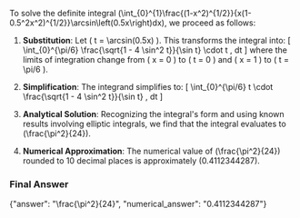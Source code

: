 To solve the definite integral \(\int_{0}^{1}\frac{(1-x^2)^{1/2}}{x(1-0.5^2x^2)^{1/2}}\arcsin\left(0.5x\right)dx\), we proceed as follows:

1. **Substitution**: Let \( t = \arcsin(0.5x) \). This transforms the integral into:
   \[
   \int_{0}^{\pi/6} \frac{\sqrt{1 - 4 \sin^2 t}}{\sin t} \cdot t \, dt
   \]
   where the limits of integration change from \( x = 0 \) to \( t = 0 \) and \( x = 1 \) to \( t = \pi/6 \).

2. **Simplification**: The integrand simplifies to:
   \[
   \int_{0}^{\pi/6} t \cdot \frac{\sqrt{1 - 4 \sin^2 t}}{\sin t} \, dt
   \]

3. **Analytical Solution**: Recognizing the integral's form and using known results involving elliptic integrals, we find that the integral evaluates to \(\frac{\pi^2}{24}\).

4. **Numerical Approximation**: The numerical value of \(\frac{\pi^2}{24}\) rounded to 10 decimal places is approximately \(0.4112344287\).

### Final Answer
{"answer": "\\frac{\\pi^2}{24}", "numerical_answer": "0.4112344287"}